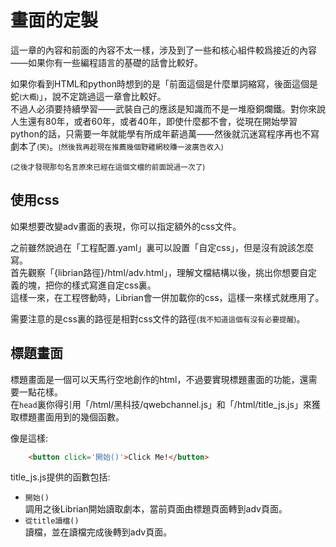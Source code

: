 # 畫面的定製

這一章的內容和前面的內容不太一樣，涉及到了一些和核心組件較爲接近的內容——如果你有一些編程語言的基礎的話會比較好。 

如果你看到HTML和python時想到的是「前面這個是什麼單詞縮寫，後面這個是蛇<small>(大概)</small>」，說不定跳過這一章會比較好。   
不過人必須要持續學習——武裝自己的應該是知識而不是一堆廢銅爛鐵。對你來說人生還有80年，或者60年，或者40年，即使什麼都不會，從現在開始學習python的話，只需要一年就能學有所成年薪過萬——然後就沉迷寫程序再也不寫劇本了<small>(笑)</small>。<small>(然後我再趁現在推薦幾個野雞網校賺一波廣告收入)</small>

<small>(之後才發現那句名言原來已經在這個文檔的前面說過一次了)</small>

## 使用css

如果想要改變adv畫面的表現，你可以指定額外的css文件。

之前雖然說過在「工程配置.yaml」裏可以設置「自定css」，但是沒有說該怎麼寫。   
首先觀察「{librian路徑}/html/adv.html」，理解文檔結構以後，挑出你想要自定義的塊，把你的樣式寫進自定css裏。   
這樣一來，在工程啓動時，Librian會一併加載你的css，這樣一來樣式就應用了。   

需要注意的是css裏的路徑是相對css文件的路徑<small>(我不知道這個有沒有必要提醒)</small>。


## 標題畫面

標題畫面是一個可以天馬行空地創作的html，不過要實現標題畫面的功能，還需要一點花樣。    
在<code>head</code>裏你得引用「/html/黑科技/qwebchannel.js」和「/html/title_js.js」來獲取標題畫面用到的幾個函數。   

像是這樣:
```html
    <button click='開始()'>Click Me!</button>
```
title_js.js提供的函數包括: 
    
+ <code>開始()</code>    
  調用之後Librian開始讀取劇本，當前頁面由標題頁面轉到adv頁面。
+ <code>從title讀檔()</code>    
  讀檔，並在讀檔完成後轉到adv頁面。
